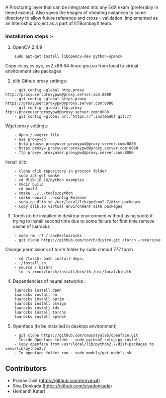A Proctoring layer that can be integrated into any EdX exam (preferably in timed exams). Also saves the images of cheating instances to some directory to allow future reference and cross - validation. Implemented as an Internship project as a part of IITBombayX team.

### Installation steps :-


1) OpenCV 2.4.9
```
	sudo apt-get install libopencv-dev python-opencv
```
Copy cv.py,cv.pyc, cv2.x86 64-linux-gnu.so from local to virtual environment site packages


2) dlib
Github proxy settings:
```
	- git config –global http.proxy http://proxyuser:proxypwd@proxy.server.com:8080
	- git config –global https.proxy https://proxyuser:proxypwd@proxy.server.com:8080
	- git config –global ftp.proxy ftp://proxyuser:proxypwd@proxy.server.com:8080	
	- git config –global url.”https://”.insteadOf git://
```

Wget proxy settings:
```
	- Open /.wegtrc file
	- use proxy=on
	- http proxy= proxyuser:proxypwd@proxy.server.com:8080
	- https proxy= proxyuser:proxypwd@proxy.server.com:8080
	- ftp proxy= proxyuser:proxypwd@proxy.server.com:8080
```

Install dlib:
```
	- clone dlib repository in proctor folder
	- sudo apt-get cmake
	- cd dlib-18.16/python examples
	- mkdir build
	- cd build
	- cmake ../../tools/python
	- cmake –build . –config Release
	- sudo cp dlib.so /usr/local/lib/python2.7/dist-packages
	- Copy dlib.so virtual environment site packages
```


3) Torch (to be installed in desktop environment without using sudo)
if trying to install second time due to some failure for first time remove cache of luarocks

```
	- sudo rm -rf /.cache/luarocks
	- git clone https://github.com/torch/distro.git /torch –recursive
```
Change permissions of torch folder by sudo chmod 777 torch

```
	- cd /torch; bash install-deps;
	- ./install.sh
	- source /.bashrc
	- ln -s /root/torch/install/bin/th /usr/local/bin/th
```

4) Dependencies of neural networks :
```
	luarocks install dpnn
	luarocks install nn
	luarocks install optim
	luarocks install csvigo
	luarocks install tds
	luarocks install torchx
	luarocks install optnet
```

5) Openface (to be installed in desktop environment)
```
	- git clone https://github.com/cmusatyalab/openface.git
	- Inside Openface folder - sudo python2 setup.py install
	- Copy openface from /usr/local/lib/python2.7/dist-packages to venv/lib/python2.7
	- In openface folder run - sudo models/get-models.sh
```

## Contributors

- Pranav Dixit (https://github.com/prnvdixit)
- Siva Donkada (https://github.com/sivadonkada)
- Hemanth Katari

